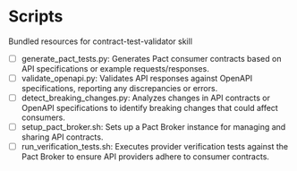 # Scripts

Bundled resources for contract-test-validator skill

- [ ] generate_pact_tests.py: Generates Pact consumer contracts based on API specifications or example requests/responses.
- [ ] validate_openapi.py: Validates API responses against OpenAPI specifications, reporting any discrepancies or errors.
- [ ] detect_breaking_changes.py: Analyzes changes in API contracts or OpenAPI specifications to identify breaking changes that could affect consumers.
- [ ] setup_pact_broker.sh: Sets up a Pact Broker instance for managing and sharing API contracts.
- [ ] run_verification_tests.sh: Executes provider verification tests against the Pact Broker to ensure API providers adhere to consumer contracts.
